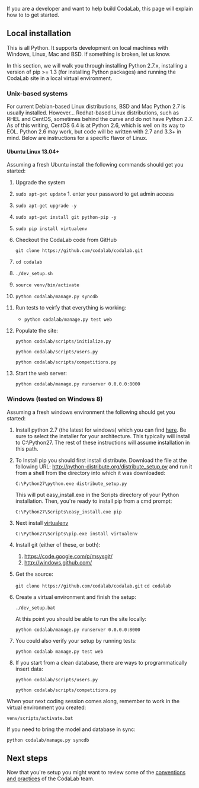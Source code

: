If you are a developer and want to help build CodaLab, this page will explain how to to get started.

## Local installation

This is all Python. It supports development on local machines with Windows, Linux, Mac and BSD. If something is broken, let us know.

In this section, we will walk you through installing Python 2.7.x, installing a version of pip >= 1.3 (for installing Python packages) and running the CodaLab site in a local virtual environment.

### Unix-based systems

For current Debian-based Linux distributions, BSD and Mac Python 2.7 is usually installed. However... Redhat-based Linux distributions, such as RHEL and CentOS, sometimes behind the curve and do not have Python 2.7. As of this writing, CentOS 6.4 is at Python 2.6, which is well on its way to EOL. Python 2.6 may work, but code will be written with 2.7 and 3.3+ in mind. Below are instructions for a specific flavor of Linux.

#### Ubuntu Linux 13.04+

Assuming a fresh Ubuntu install the following commands should get you started:

1. Upgrade the system

  1. `sudo apt-get update`
    1. enter your password to get admin access
  1. `sudo apt-get upgrade -y`
  1. `sudo apt-get install git python-pip -y`
  1. `sudo pip install virtualenv`

1. Checkout the CodaLab code from GitHub

    `git clone https://github.com/codalab/codalab.git`

1. `cd codalab`

1. `./dev_setup.sh`

1. `source venv/bin/activate`

1. `python codalab/manage.py syncdb`

1. Run tests to veirfy that everything is working: 
    * `python codalab/manage.py test web`

1. Populate the site:

    `python codalab/scripts/initialize.py`

    `python codalab/scripts/users.py`

    `python codalab/scripts/competitions.py`

1. Start the web server:

    `python codalab/manage.py runserver 0.0.0.0:8000`

### Windows (tested on Windows 8)

Assuming a fresh windows environment the following should get you started:

1. Install python 2.7 (the latest for windows) which you can find [here](http://www.python.org/download/releases/). Be sure to select the installer for your architecture. This typically will install to C:\Python27. The rest of these instructions will assume installation in this path.
1. To Install pip you should first install distribute. Download the file at the following URL:
   http://python-distribute.org/distribute_setup.py and run it from a shell from the directory into which it was downloaded:

   `C:\Python27\python.exe distribute_setup.py`

   This will put easy_install.exe in the Scripts directory of your Python installation. Then, you're ready to install pip from a cmd prompt:

   `C:\Python27\Scripts\easy_install.exe pip`

1. Next install [virtualenv](http://www.virtualenv.org/)

   `C:\Python27\Scripts\pip.exe install virtualenv`

1. Install git (either of these, or both):
   1. https://code.google.com/p/msysgit/
   1. http://windows.github.com/
1. Get the source:

   `git clone https://github.com/codalab/codalab.git`
   `cd codalab`

1. Create a virtual environment and finish the setup:

   `./dev_setup.bat`

   At this point you should be able to run the site locally:

   `python codalab/manage.py runserver 0.0.0.0:8000`

1. You could also verify your setup by running tests: 

   `python codalab manage.py test web`

1. If you start from a clean database, there are ways to programmatically insert data:

   `python codalab/scripts/users.py`

   `python codalab/scripts/competitions.py`

When your next coding session comes along, remember to work in the virtual environment you created:

   `venv/scripts/activate.bat`

If you need to bring the model and database in sync:

   `python codalab/manage.py syncdb`

## Next steps

Now that you're setup you might want to review some of the [conventions and practices](https://github.com/codalab/codalab/wiki/CodaLab-Conventions-for-Developers) of the CodaLab team.
